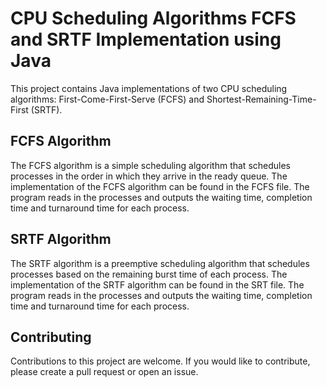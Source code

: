 # CPU Scheduling Algorithms FCFS and SRTF Implementation using Java

This project contains Java implementations of two CPU scheduling algorithms: First-Come-First-Serve (FCFS) and Shortest-Remaining-Time-First (SRTF).

## FCFS Algorithm
The FCFS algorithm is a simple scheduling algorithm that schedules processes in the order in which they arrive in the ready queue. The implementation of the FCFS algorithm can be found in the FCFS file. The program reads in the processes and outputs the waiting time, completion time and turnaround time for each process.

## SRTF Algorithm
The SRTF algorithm is a preemptive scheduling algorithm that schedules processes based on the remaining burst time of each process. The implementation of the SRTF algorithm can be found in the SRT file. The program reads in the processes and outputs the waiting time, completion time and turnaround time for each process.

## Contributing
Contributions to this project are welcome. If you would like to contribute, please create a pull request or open an issue.
